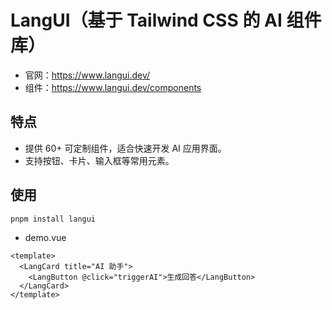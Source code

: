 # LangUI（基于 Tailwind CSS 的 AI 组件库）

- 官网：https://www.langui.dev/
- 组件：https://www.langui.dev/components

## 特点

- 提供 60+ 可定制组件，适合快速开发 AI 应用界面。
- 支持按钮、卡片、输入框等常用元素。

## 使用

```sh
pnpm install langui
```

- demo.vue

```vue
<template>
  <LangCard title="AI 助手">
    <LangButton @click="triggerAI">生成回答</LangButton>
  </LangCard>
</template>
```